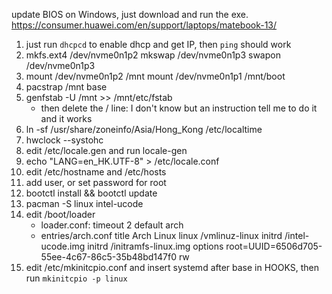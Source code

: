 update BIOS on Windows, just download and run the exe. https://consumer.huawei.com/en/support/laptops/matebook-13/

1. just run `dhcpcd` to enable dhcp and get IP, then `ping` should work
2. mkfs.ext4 /dev/nvme0n1p2
    mkswap /dev/nvme0n1p3
    swapon /dev/nvme0n1p3
3. mount /dev/nvme0n1p2 /mnt
    mount /dev/nvme0n1p1 /mnt/boot
4. pacstrap /mnt base
5. genfstab -U /mnt >> /mnt/etc/fstab
    - then delete the / line: I don't know but an instruction tell me to do it and it works
6. ln -sf /usr/share/zoneinfo/Asia/Hong_Kong /etc/localtime
7. hwclock --systohc
8. edit /etc/locale.gen and run locale-gen
9. echo "LANG=en_HK.UTF-8" > /etc/locale.conf
10. edit /etc/hostname and /etc/hosts
11. add user, or set password for root
12. bootctl install && bootctl update
12. pacman -S linux intel-ucode
13. edit /boot/loader
    - loader.conf:
        timeout 2
        default arch
    - entries/arch.conf
        title Arch Linux
        linux /vmlinuz-linux
        initrd /intel-ucode.img
        initrd /initramfs-linux.img
        options root=UUID=6506d705-55ee-4c67-86c5-35b48bd147f0 rw
14. edit /etc/mkinitcpio.conf and insert systemd after base in HOOKS, then run `mkinitcpio -p linux`
